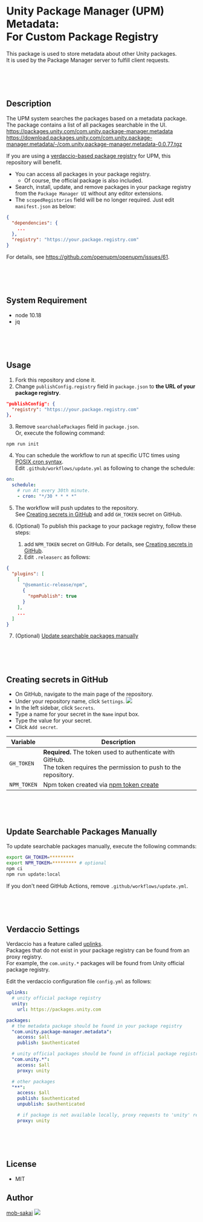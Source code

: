 # Unity Package Manager (UPM) Metadata:<br>For Custom Package Registry

This package is used to store metadata about other Unity packages.  
It is used by the Package Manager server to fulfill client requests.

<br><br><br>

## Description

The UPM system searches the packages based on a metadata package.
The package contains a list of all packages searchable in the UI.
https://packages.unity.com/com.unity.package-manager.metadata
https://download.packages.unity.com/com.unity.package-manager.metadata/-/com.unity.package-manager.metadata-0.0.77.tgz

If you are using a [verdaccio-based package registry](https://verdaccio.org/) for UPM, this repository will benefit.

- You can access all packages in your package registry.
  - Of course, the official package is also included.
- Search, install, update, and remove packages in your package registry from the `Package Manager UI` without any editor extensions.
- The `scopedRegistories` field will be no longer required. Just edit `manifest.json` as below:

```json
{
  "dependencies": {
    ...
  },
  "registry": "https://your.package.registry.com"
}
```

For details, see https://github.com/openupm/openupm/issues/61.

<br><br><br>

## System Requirement

- node 10.18
- jq

<br><br><br>

## Usage

1. Fork this repository and clone it.
2. Change `publishConfig.registry` field in `package.json` to **the URL of your package registry**.

```json
"publishConfig": {
  "registry": "https://your.package.registry.com"
},
```

3. Remove `searchablePackages` field in `package.json`.  
   Or, execute the following command:

```
npm run init
```

4. You can schedule the workflow to run at specific UTC times using [POSIX cron syntax](https://pubs.opengroup.org/onlinepubs/9699919799/utilities/crontab.html#tag_20_25_07).  
   Edit `.github/workflows/update.yml` as following to change the schedule:

```yml
on:
  schedule:
    # run At every 30th minute.
    - cron: "*/30 * * * *"
```

5. The workflow will push updates to the repository.  
   See [Creating secrets in GitHub](#creating-secrets-in-github) and add `GH_TOKEN` secret on GitHub.

6. (Optional) To publish this package to your package registry, follow these steps:
   1. add `NPM_TOKEN` secret on GitHub. For details, see [Creating secrets in GitHub](#creating-secrets-in-github).
   2. Edit `.releaserc` as follows:

```json
{
  "plugins": [
    [
      "@semantic-release/npm",
      {
        "npmPublish": true
      }
    ],
    ...
  ]
}
```

7. (Optional) [Update searchable packages manually](#update-searchable-packages-manually)

<br><br><br>

## Creating secrets in GitHub

- On GitHub, navigate to the main page of the repository.
- Under your repository name, click `Settings`.
  ![](https://help.github.com/assets/images/help/repository/repo-actions-settings.png)
- In the left sidebar, click `Secrets`.
- Type a name for your secret in the `Name` input box.
- Type the value for your secret.
- Click `Add secret`.

| Variable    | Description                                                                                                                   |
| ----------- | ----------------------------------------------------------------------------------------------------------------------------- |
| `GH_TOKEN`  | **Required.** The token used to authenticate with GitHub.<br>The token requires the permission to push to the repository.     |
| `NPM_TOKEN` | Npm token created via [npm token create](https://docs.npmjs.com/getting-started/working_with_tokens#how-to-create-new-tokens) |

<br><br><br>

## Update Searchable Packages Manually

To update searchable packages manually, execute the following commands:

```sh
export GH_TOKEM=*********
export NPM_TOKEM=********* # optional
npm ci
npm run update:local
```

If you don't need GitHub Actions, remove `.github/workflows/update.yml`.

<br><br><br>

## Verdaccio Settings

Verdaccio has a feature called [uplinks](https://verdaccio.org/docs/en/uplinks).  
Packages that do not exist in your package registry can be found from an proxy registry.  
For example, the `com.unity.*` packages will be found from Unity official package registry.

Edit the verdaccio configuration file `config.yml` as follows:

```yml
uplinks:
  # unity official package registry
  unity:
    url: https://packages.unity.com

packages:
  # the metadata package should be found in your package registry
  "com.unity.package-manager.metadata":
    access: $all
    publish: $authenticated

  # unity official packages should be found in official package registry
  "com.unity.*":
    access: $all
    proxy: unity

  # other packages
  "**":
    access: $all
    publish: $authenticated
    unpublish: $authenticated

    # if package is not available locally, proxy requests to 'unity' registry
    proxy: unity
```

<br><br><br>

## License

- MIT

## Author

[mob-sakai](https://github.com/mob-sakai)
[![](https://img.shields.io/twitter/follow/mob_sakai.svg?label=Follow&style=social)](https://twitter.com/intent/follow?screen_name=mob_sakai)
